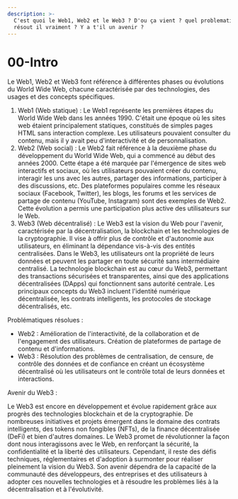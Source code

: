 ```yaml
---
description: >-
  C'est quoi le Web1, Web2 et le Web3 ? D'ou ça vient ? quel problematique
  résout il vraiment ? Y a t'il un avenir ?
---
```


# 00-Intro

Le Web1, Web2 et Web3 font référence à différentes phases ou évolutions du World Wide Web, chacune caractérisée par des technologies, des usages et des concepts spécifiques.

1. Web1 (Web statique) : Le Web1 représente les premières étapes du World Wide Web dans les années 1990. C'était une époque où les sites web étaient principalement statiques, constitués de simples pages HTML sans interaction complexe. Les utilisateurs pouvaient consulter du contenu, mais il y avait peu d'interactivité et de personnalisation.
2. Web2 (Web social) : Le Web2 fait référence à la deuxième phase du développement du World Wide Web, qui a commencé au début des années 2000. Cette étape a été marquée par l'émergence de sites web interactifs et sociaux, où les utilisateurs pouvaient créer du contenu, interagir les uns avec les autres, partager des informations, participer à des discussions, etc. Des plateformes populaires comme les réseaux sociaux (Facebook, Twitter), les blogs, les forums et les services de partage de contenu (YouTube, Instagram) sont des exemples de Web2. Cette évolution a permis une participation plus active des utilisateurs sur le Web.
3. Web3 (Web décentralisé) : Le Web3 est la vision du Web pour l'avenir, caractérisée par la décentralisation, la blockchain et les technologies de la cryptographie. Il vise à offrir plus de contrôle et d'autonomie aux utilisateurs, en éliminant la dépendance vis-à-vis des entités centralisées. Dans le Web3, les utilisateurs ont la propriété de leurs données et peuvent les partager en toute sécurité sans intermédiaire centralisé. La technologie blockchain est au cœur du Web3, permettant des transactions sécurisées et transparentes, ainsi que des applications décentralisées (DApps) qui fonctionnent sans autorité centrale. Les principaux concepts du Web3 incluent l'identité numérique décentralisée, les contrats intelligents, les protocoles de stockage décentralisés, etc.

Problématiques résolues :

* Web2 : Amélioration de l'interactivité, de la collaboration et de l'engagement des utilisateurs. Création de plateformes de partage de contenu et d'informations.
* Web3 : Résolution des problèmes de centralisation, de censure, de contrôle des données et de confiance en créant un écosystème décentralisé où les utilisateurs ont le contrôle total de leurs données et interactions.

Avenir du Web3 :

Le Web3 est encore en développement et évolue rapidement grâce aux progrès des technologies blockchain et de la cryptographie. De nombreuses initiatives et projets émergent dans le domaine des contrats intelligents, des tokens non fongibles (NFTs), de la finance décentralisée (DeFi) et bien d'autres domaines. Le Web3 promet de révolutionner la façon dont nous interagissons avec le Web, en renforçant la sécurité, la confidentialité et la liberté des utilisateurs. Cependant, il reste des défis techniques, réglementaires et d'adoption à surmonter pour réaliser pleinement la vision du Web3. Son avenir dépendra de la capacité de la communauté des développeurs, des entreprises et des utilisateurs à adopter ces nouvelles technologies et à résoudre les problèmes liés à la décentralisation et à l'évolutivité.

